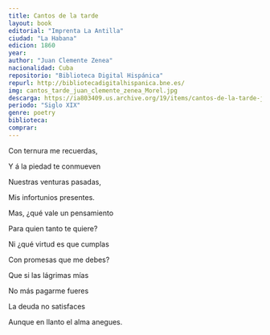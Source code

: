 ```yaml
---
title: Cantos de la tarde
layout: book
editorial: "Imprenta La Antilla"
ciudad: "La Habana"
edicion: 1860
year: 
author: "Juan Clemente Zenea"
nacionalidad: Cuba
repositorio: "Biblioteca Digital Hispánica"
repurl: http://bibliotecadigitalhispanica.bne.es/
img: cantos_tarde_juan_clemente_zenea_Morel.jpg
descarga: https://ia803409.us.archive.org/19/items/cantos-de-la-tarde-juan-clemente-zenea/Cantos%20de%20la%20tarde%20-%20Juan%20Clemente%20Zenea.pdf
periodo: "Siglo XIX"
genre: poetry
biblioteca: 
comprar: 
---
```

 


Con ternura me recuerdas,
 
Y á la piedad te conmueven
 
Nuestras venturas pasadas,
 
Mis infortunios presentes.
 
 
Mas, ¿qué vale un pensamiento
 
Para quien tanto te quiere?
 
Ni ¿qué virtud es que cumplas
 
Con promesas que me debes?
 
 
Que si las lágrimas mías
 
No más pagarme fueres
 
La deuda no satisfaces
 
Aunque en llanto el alma anegues.
